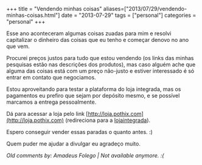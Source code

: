 +++
title = "Vendendo minhas coisas"
aliases=["2013/07/29/vendendo-minhas-coisas.html"]
date = "2013-07-29"
tags = ["personal"]
categories = "personal"
+++

Esse ano aconteceram algumas coisas zuadas para mim e resolvi capitalizar o
dinheiro das coisas que eu tenho e começar denovo no ano que vem.

Procurei preços justos para tudo que estou vendendo (os links das minhas
pesquisas estão nas descrições dos produtos), mas caso alguém ache que alguma
das coisas está com um preço não-justo e estiver interessado é só entrar em
contato que negociamos.

Estou aproveitando para testar a plataforma do loja integrada, mas os
pagamentos eu prefiro que sejam por depósito mesmo, e se possível marcamos a
entrega pessoalmente.

Dá para acessar a loja pelo link [http://loja.pothix.com](http://loja.pothix.com)
(redireciona para a [lojaintegrada](http://pothix.lojaintegrada.com.br)).

Espero conseguir vender essas paradas o quanto antes. :)

Quem puder me ajudar a divulgar eu agradeço muito.



_Old comments by: Amadeus Folego | Not available anymore. :(_
